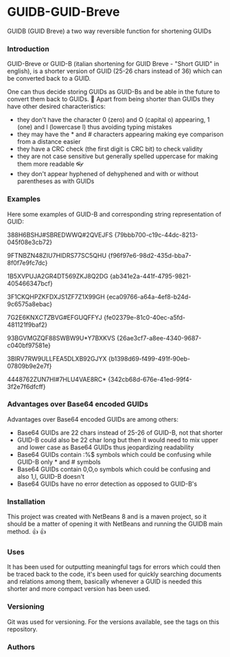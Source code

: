 # GUIDB-GUID-Breve
GUIDB (GUID Breve) a two way reversible function for shortening GUIDs

### Introduction ###

 GUID-Breve or GUID-B (italian shortening for GUID Breve - "Short GUID" in english), is a shorter version of GUID (25-26 chars instead of 36) 
 which can be converted back to a GUID.
 
 One can thus decide storing GUIDs as GUID-Bs and be able in the future to convert them back to GUIDs. :clap:
 Apart from being shorter than GUIDs they have other desired characteristics:
 
  - they don't have the character 0 (zero) and O (capital o) appearing, 1 (one) and l (lowercase l) thus avoiding typing mistakes
  - they may have the * and # characters appearing making eye comparison from a distance easier
  - they have a CRC check (the first digit is CRC bit) to check validity
  - they are not case sensitive but generally spelled uppercase for making them more readable :eyeglasses:
  - they don't appear hyphened of dehyphened and with or without parentheses as with GUIDs

### Examples ###
  
  Here some examples of GUID-B and corresponding string representation of GUID:
 
  388H6BSHJ#SBREDWWQ#2QVEJFS {79bbb700-c19c-44dc-8213-045f08e3cb72}
  
  9FTNBZN48ZIU7HIDRS77SC5QHU {f96f97e6-98d2-435d-bba7-8f0f7e9fc7dc}
  
  1B5XVPUJA2GR4DT569ZKJ8Q2DG {ab341e2a-441f-4795-9821-405466347bcf}
  
  3F1CKQHPZKFDXJS1ZF7Z1X99GH {eca09766-a64a-4ef8-b24d-9c6575a8ebac}
  
  7G2E6KNX*CTZ*BVG#EFGUQFFYJ {fe02379e-81c0-40ec-a5fd-481121f9baf2}
  
  93BGVMGZQF88SWBW9U*Y7BXKVS {26ae3cf7-a8ee-4340-9687-c040bf97581e}
  
  3BIRV7RW9ULLFEA5DLXB92GJYX {b1398d69-f499-491f-90eb-07809b9e2e7f}
  
  4448762ZUN7HI#7HLU4VAE8RC* {342cb68d-676e-41ed-99f4-3f2e7f6dfcff}
 
 
 ### Advantages over Base64 encoded GUIDs ###
  Advantages over Base64 encoded GUIDs are among others:
 
  - Base64 GUIDs are 22 chars instead of 25-26 of GUID-B, not that shorter
  - GUID-B could also be 22 char long but then it would need to mix upper and lower case as Base64 GUIDs thus jeopardizing readability
  - Base64 GUIDs contain :\%$ symbols which could be confusing while GUID-B only * and # symbols
  - Base64 GUIDs contain 0,O,o symbols which could be confusing and also 1,l, GUID-B doesn't
  - Base64 GUIDs have no error detection as opposed to GUID-B's
 
### Installation ###

This project was created with NetBeans 8 and is a maven project, so it should be a matter of opening it with NetBeans and running the GUIDB main method.  :thumbsup: :thumbsup:

### Uses ###

It has been used for outputting meaningful tags for errors which could then be traced back to the code, it's been used for quickly searching documents and 
relations among them, basically whenever a GUID is needed this shorter and more compact version has been used.

### Versioning ###

Git was used for versioning. For the versions available, see the tags on this repository.

### Authors ###



    